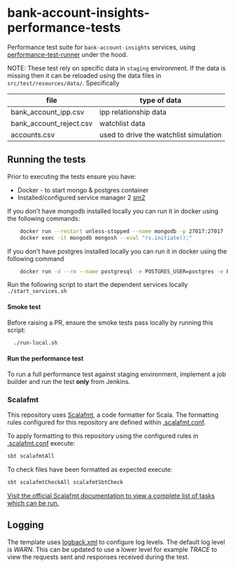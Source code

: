 
# bank-account-insights-performance-tests
Performance test suite for `bank-account-insights` services, using [performance-test-runner](https://github.com/hmrc/performance-test-runner) under the hood.

NOTE: These test rely on specific data in `staging` environment.
If the data is missing then it can be reloaded using the data files in `src/test/resources/data/`.
Specifically

|file|type of data|
|----|------------|
|bank_account_ipp.csv| ipp relationship data|
|bank_account_reject.csv| watchlist data|
|accounts.csv|used to drive the watchlist simulation|

## Running the tests

Prior to executing the tests ensure you have:

* Docker - to start mongo & postgres container
* Installed/configured service manager 2 [sm2](https://github.com/hmrc/sm2)

If you don't have mongodb installed locally you can run it in docker using the following commands:

```bash
    docker run --restart unless-stopped --name mongodb -p 27017:27017 -d percona/percona-server-mongodb:7.0 --replSet rs0
    docker exec -it mongodb mongosh --eval "rs.initiate();"
```

If you don't have postgres installed locally you can run it in docker using the following command

```bash
    docker run -d --rm --name postgresql -e POSTGRES_USER=postgres -e POSTGRES_PASSWORD=postgres -p 5432:5432 postgres:latest
```

Run the following script to start the dependent services locally `./start_services.sh`

#### Smoke test

Before raising a PR, ensure the smoke tests pass locally by running this script:
```bash
  ./run-local.sh
```

#### Run the performance test

To run a full performance test against staging environment, implement a job builder and run the test **only** from Jenkins.

### Scalafmt
This repository uses [Scalafmt](https://scalameta.org/scalafmt/), a code formatter for Scala. The formatting rules configured for this repository are defined within [.scalafmt.conf](.scalafmt.conf).

To apply formatting to this repository using the configured rules in [.scalafmt.conf](.scalafmt.conf) execute:

 ```bash
 sbt scalafmtAll
 ```

To check files have been formatted as expected execute:

 ```bash
 sbt scalafmtCheckAll scalafmtSbtCheck
 ```

[Visit the official Scalafmt documentation to view a complete list of tasks which can be run.](https://scalameta.org/scalafmt/docs/installation.html#task-keys)


## Logging

The template uses [logback.xml](src/test/resources) to configure log levels. The default log level is *WARN*. This can be updated to use a lower level for example *TRACE* to view the requests sent and responses received during the test.
